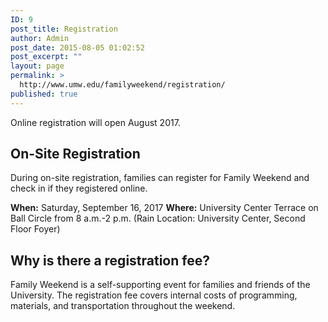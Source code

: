 ```yaml
---
ID: 9
post_title: Registration
author: Admin
post_date: 2015-08-05 01:02:52
post_excerpt: ""
layout: page
permalink: >
  http://www.umw.edu/familyweekend/registration/
published: true
---
```

Online registration will open August 2017.
<h2>On-Site Registration</h2>
During on-site registration, families can register for Family Weekend and check in if they registered online.

<strong>When:</strong> Saturday, September 16, 2017
<strong>Where:</strong> University Center Terrace on Ball Circle from 8 a.m.-2 p.m. (Rain Location: University Center, Second Floor Foyer)
<h2>Why is there a registration fee?</h2>
Family Weekend is a self-supporting event for families and friends of the University. The registration fee covers internal costs of programming, materials, and transportation throughout the weekend.